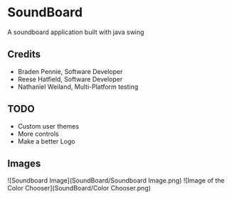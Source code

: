 # SoundBoard
A soundboard application built with java swing


## Credits 
- Braden Pennie, Software Developer
- Reese Hatfield, Software Developer
- Nathaniel Weiland, Multi-Platform testing

## TODO
- Custom user themes
- More controls
- Make a better Logo

## Images
![Soundboard Image](SoundBoard/Soundboard Image.png)
![Image of the Color Chooser](SoundBoard/Color Chooser.png)
